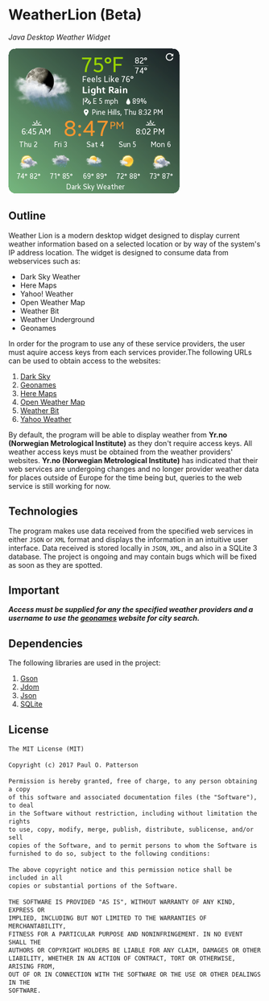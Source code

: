 # WeatherLion (Beta)
_Java Desktop Weather Widget_

![Screenshot](Screenshot.png)

## Outline
Weather Lion is a modern desktop widget designed to display current weather information based on a selected location or by way of the system's IP address location. The widget is designed to consume data from webservices such as:

* Dark Sky Weather
* Here Maps
* Yahoo! Weather
* Open Weather Map
* Weather Bit
* Weather Underground
* Geonames

In order for the program to use any of these service providers, the user must aquire access keys from each services provider.The following URLs can be used to obtain access to the websites:

1. [Dark Sky](https://darksky.net/dev)
1. [Geonames](http://www.geonames.org/)
1. [Here Maps](https://developer.here.com/)
1. [Open Weather Map](https://openweathermap.org/api)
1. [Weather Bit](https://www.weatherbit.io/api)
1. [Yahoo Weather](https://developer.yahoo.com/weather/)

By default, the program will be able to display weather from **Yr.no (Norwegian Metrological Institute)** as they don't require access keys. All weather access keys must be obtained from the weather providers' websites. **Yr.no (Norwegian Metrological Institute)** has indicated that their web services are undergoing changes and no longer provider weather data for places outside of Europe for the time being but, queries to the web service is still working for now.

## Technologies
The program makes use data received from the specified web services in either `JSON` or `XML` format and displays the information in an intuitive user interface. Data received is stored locally in `JSON`, `XML`, and also in a SQLite 3 database. The project is ongoing and may contain bugs which will be fixed as soon as they are spotted.   

## Important
**_Access must be supplied for any the specified weather providers and a username to use the [geonames](http://www.geonames.org/) website for city search._**

## Dependencies
 The following libraries are used in the project:
 
1. [Gson](https://repo1.maven.org/maven2/com/google/code/gson/gson/2.8.0/gson-2.8.0-javadoc.jar)
1. [Jdom](http://www.jdom.org/dist/binary/)
1. [Json](http://www.java2s.com/Code/Jar/o/Downloadorgjsonjar.htm)
1. [SQLite](http://www.java2s.com/ref/jar/sqlite-jdbc-3.8.11.2.jar.zip)
  
## License

    The MIT License (MIT)

    Copyright (c) 2017 Paul O. Patterson

    Permission is hereby granted, free of charge, to any person obtaining a copy
    of this software and associated documentation files (the "Software"), to deal
    in the Software without restriction, including without limitation the rights
    to use, copy, modify, merge, publish, distribute, sublicense, and/or sell
    copies of the Software, and to permit persons to whom the Software is
    furnished to do so, subject to the following conditions:

    The above copyright notice and this permission notice shall be included in all
    copies or substantial portions of the Software.

    THE SOFTWARE IS PROVIDED "AS IS", WITHOUT WARRANTY OF ANY KIND, EXPRESS OR
    IMPLIED, INCLUDING BUT NOT LIMITED TO THE WARRANTIES OF MERCHANTABILITY,
    FITNESS FOR A PARTICULAR PURPOSE AND NONINFRINGEMENT. IN NO EVENT SHALL THE
    AUTHORS OR COPYRIGHT HOLDERS BE LIABLE FOR ANY CLAIM, DAMAGES OR OTHER
    LIABILITY, WHETHER IN AN ACTION OF CONTRACT, TORT OR OTHERWISE, ARISING FROM,
    OUT OF OR IN CONNECTION WITH THE SOFTWARE OR THE USE OR OTHER DEALINGS IN THE
    SOFTWARE.
